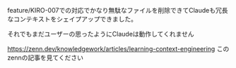 

feature/KIRO-007での対応でかなり無駄なファイルを削除できてClaudeも冗長なコンテキストをシェイプアップできました。

それでもまだユーザーの思ったようにClaudeは動作してくれません

https://zenn.dev/knowledgework/articles/learning-context-engineering
このzennの記事を見てください



